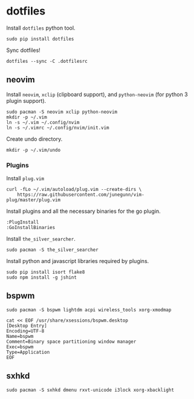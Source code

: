 dotfiles
========

Install `dotfiles` python tool.

```
sudo pip install dotfiles
```

Sync dotfiles!

```
dotfiles --sync -C .dotfilesrc
```

neovim
------

Install `neovim`, `xclip` (clipboard support), and `python-neovim` (for python 3 plugin support).

```
sudo pacman -S neovim xclip python-neovim
mkdir -p ~/.vim
ln -s ~/.vim ~/.config/nvim
ln -s ~/.vimrc ~/.config/nvim/init.vim
```

Create undo directory.

```
mkdir -p ~/.vim/undo
```

### Plugins

Install `plug.vim`

```
curl -fLo ~/.vim/autoload/plug.vim --create-dirs \
    https://raw.githubusercontent.com/junegunn/vim-plug/master/plug.vim
```

Install plugins and all the necessary binaries for the go plugin.

```
:PlugInstall
:GoInstallBinaries
```

Install `the_silver_searcher`.

```
sudo pacman -S the_silver_searcher
```

Install python and javascript libraries required by plugins.

```
sudo pip install isort flake8
sudo npm install -g jshint
```

bspwm
-----

```
sudo pacman -S bspwm lightdm acpi wireless_tools xorg-xmodmap
```

```
cat << EOF /usr/share/xsessions/bspwm.desktop
[Desktop Entry]
Encoding=UTF-8
Name=bspwm
Comment=Binary space partitioning window manager
Exec=bspwm
Type=Application
EOF
```

sxhkd
-----

```
sudo pacman -S sxhkd dmenu rxvt-unicode i3lock xorg-xbacklight
```
